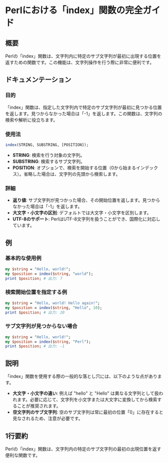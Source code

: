 <!--
Meta Description: # Perlにおける「index」関数の完全ガイド ## 概要 Perlの「index」関数は、文字列内に特定のサブ文字列が最初に出現する位置を返すための関数です。この機能は、文字列操作を行う際に非常に便利です。 ## ドキュメンテーション ### 目的 「index」関数は、指定した文字列内で特定...
Meta Keywords: index, string, position, hello, perl
-->

# Perlにおける「index」関数の完全ガイド

## 概要
Perlの「index」関数は、文字列内に特定のサブ文字列が最初に出現する位置を返すための関数です。この機能は、文字列操作を行う際に非常に便利です。

## ドキュメンテーション
### 目的
「index」関数は、指定した文字列内で特定のサブ文字列が最初に見つかる位置を返します。見つからなかった場合は「-1」を返します。この関数は、文字列の検索や解析に役立ちます。

### 使用法
```perl
index(STRING, SUBSTRING, [POSITION]);
```
- **STRING**: 検索を行う対象の文字列。
- **SUBSTRING**: 検索するサブ文字列。
- **POSITION**: オプションで、検索を開始する位置（0から始まるインデックス）。省略した場合は、文字列の先頭から検索します。

### 詳細
- **返り値**: サブ文字列が見つかった場合、その開始位置を返します。見つからなかった場合は「-1」を返します。
- **大文字・小文字の区別**: デフォルトでは大文字・小文字を区別します。
- **UTF-8のサポート**: PerlはUTF-8文字列を扱うことができ、国際化に対応しています。

## 例
### 基本的な使用例
```perl
my $string = "Hello, world!";
my $position = index($string, "world");
print $position; # 出力: 7
```

### 検索開始位置を指定する例
```perl
my $string = "Hello, world! Hello again!";
my $position = index($string, "Hello", 10);
print $position; # 出力: 20
```

### サブ文字列が見つからない場合
```perl
my $string = "Hello, world!";
my $position = index($string, "Perl");
print $position; # 出力: -1
```

## 説明
「index」関数を使用する際の一般的な落とし穴には、以下のような点があります。
- **大文字・小文字の違い**: 例えば "hello" と "Hello" は異なる文字列として扱われます。必要に応じて、文字列を小文字または大文字に変換してから検索することが推奨されます。
- **空文字列のサブ文字列**: 空のサブ文字列は常に最初の位置「0」に存在すると見なされるため、注意が必要です。

## 1行要約
Perlの「index」関数は、文字列内の特定のサブ文字列の最初の出現位置を返す便利な関数です。